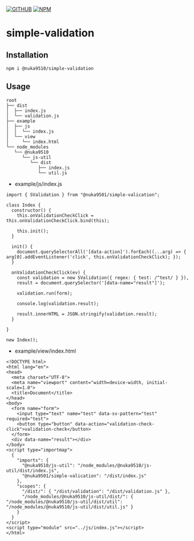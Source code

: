 [![GITHUB][github]][github-url]
[![NPM][npm]][npm-url]

# simple-validation
## Installation
```
npm i @nuka9510/simple-validation
```
## Usage
```
root
├── dist
│  ├── index.js
│  └── validation.js
├── example
│  ├── js
│  │  └── index.js
│  └── view
│     └── index.html
└── node_modules
   └── @nuka9510
      └── js-util
         └── dist
            ├── index.js
            └── util.js
```
* example/js/index.js
```
import { SValidation } from "@nuka9501/simple-valication";

class Index {
  constructor() {
    this.onValidationCheckClick = this.onValidationCheckClick.bind(this);

    this.init();
  }

  init() {
    document.querySelectorAll('[data-action]').forEach((...arg) => { arg[0].addEventListener('click', this.onValidationCheckClick); });
  }

  onValidationCheckClick(ev) {
    const validation = new SValidation({ regex: { test: /^test/ } }),
    result = document.querySelector('[data-name="result"]');

    validation.run(form);

    console.log(validation.result);

    result.innerHTML = JSON.stringify(validation.result);
  }

}

new Index();
```
* example/view/index.html
```
<!DOCTYPE html>
<html lang="en">
<head>
  <meta charset="UTF-8">
  <meta name="viewport" content="width=device-width, initial-scale=1.0">
  <title>Document</title>
</head>
<body>
  <form name="form">
    <input type="text" name="test" data-sv-pattern="test" required="test">
    <button type="button" data-action="validation-check-click">validation-check</button>
  </form>
  <div data-name="result"></div>
</body>
<script type="importmap">
  {
    "imports": {
      "@nuka9510/js-util": "/node_modules/@nuka9510/js-util/dist/index.js",
      "@nuka9501/simple-valication": "/dist/index.js"
    },
    "scopes": {
      "/dist/": { "/dist/validation": "/dist/validation.js" },
      "/node_modules/@nuka9510/js-util/dist/": { "/node_modules/@nuka9510/js-util/dist/util": "/node_modules/@nuka9510/js-util/dist/util.js" }
    }
  }
</script>
<script type="module" src="../js/index.js"></script>
</html>
```

[github]: https://img.shields.io/badge/github-blue.svg?style=flat&logo=github
[github-url]: https://github.com/nuka9510/simple-validation
[npm]: https://img.shields.io/badge/npm-1.0.0-blue.svg?style=flat&logo=nodedotjs
[npm-url]: https://www.npmjs.com/package/@nuka9510/simple-validation